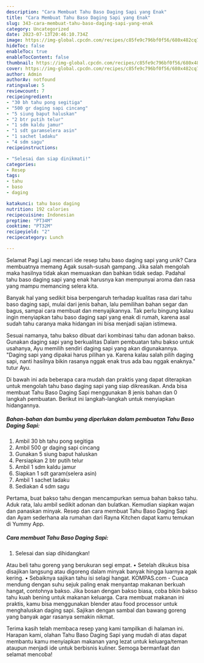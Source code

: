 ```yaml
---
description: "Cara Membuat Tahu Baso Daging Sapi yang Enak"
title: "Cara Membuat Tahu Baso Daging Sapi yang Enak"
slug: 343-cara-membuat-tahu-baso-daging-sapi-yang-enak
category: Uncategorized
date: 2023-07-13T20:46:10.734Z
image: https://img-global.cpcdn.com/recipes/c85fe9c796bf0f56/680x482cq70/tahu-baso-daging-sapi-foto-resep-utama.jpg
hideToc: false
enableToc: true
enableTocContent: false
thumbnail: https://img-global.cpcdn.com/recipes/c85fe9c796bf0f56/680x482cq70/tahu-baso-daging-sapi-foto-resep-utama.jpg
cover: https://img-global.cpcdn.com/recipes/c85fe9c796bf0f56/680x482cq70/tahu-baso-daging-sapi-foto-resep-utama.jpg
author: Admin
authorAv: notfound
ratingvalue: 5
reviewcount: 7
recipeingredient:
- "30 bh tahu pong segitiga"
- "500 gr daging sapi cincang"
- "5 siung baput haluskan"
- "2 btr putih telur"
- "1 sdm kaldu jamur"
- "1 sdt garamselera asin"
- "1 sachet ladaku"
- "4 sdm sagu"
recipeinstructions:

- "Selesai dan siap dinikmati!"
categories:
- Resep
tags:
- tahu
- baso
- daging

katakunci: tahu baso daging 
nutrition: 192 calories
recipecuisine: Indonesian
preptime: "PT34M"
cooktime: "PT32M"
recipeyield: "2"
recipecategory: Lunch

---
```



Selamat Pagi Lagi mencari ide resep tahu baso daging sapi yang unik? Cara membuatnya memang Agak susah-susah gampang. Jika salah mengolah maka hasilnya tidak akan memuaskan dan bahkan tidak sedap. Padahal tahu baso daging sapi yang enak harusnya kan mempunyai aroma dan rasa yang mampu memancing selera kita.


Banyak hal yang sedikit bisa berpengaruh terhadap kualitas rasa dari tahu baso daging sapi, mulai dari jenis bahan, lalu pemilihan bahan segar dan bagus, sampai cara membuat dan menyajikannya. Tak perlu bingung kalau ingin menyiapkan tahu baso daging sapi yang enak di rumah, karena asal sudah tahu caranya maka hidangan ini bisa menjadi sajian istimewa.

Sesuai namanya, tahu bakso dibuat dari kombinasi tahu dan adonan bakso. Gunakan daging sapi yang berkualitas Dalam pembuatan tahu bakso untuk usahanya, Ayu memilih sendiri daging sapi yang akan digunakannya. &#34;Daging sapi yang dipakai harus pilihan ya. Karena kalau salah pilih daging sapi, nanti hasilnya bikin rasanya nggak enak trus ada bau nggak enaknya.&#34; tutur Ayu.


Di bawah ini ada beberapa cara mudah dan praktis yang dapat diterapkan untuk mengolah tahu baso daging sapi yang siap dikreasikan. Anda bisa membuat Tahu Baso Daging Sapi menggunakan 8 jenis bahan dan 0 langkah pembuatan. Berikut ini langkah-langkah untuk menyiapkan hidangannya.

<!--inarticleads1-->

##### Bahan-bahan dan bumbu yang diperlukan dalam pembuatan Tahu Baso Daging Sapi:

1. Ambil 30 bh tahu pong segitiga
1. Ambil 500 gr daging sapi cincang
1. Gunakan 5 siung baput haluskan
1. Persiapkan 2 btr putih telur
1. Ambil 1 sdm kaldu jamur
1. Siapkan 1 sdt garam(selera asin)
1. Ambil 1 sachet ladaku
1. Sediakan 4 sdm sagu


Pertama, buat bakso tahu dengan mencampurkan semua bahan bakso tahu. Aduk rata, lalu ambil sedikit adonan dan bulatkan. Kemudian siapkan wajan dan panaskan minyak. Resep dan cara membuat Tahu Baso Daging Sapi dan Ayam sederhana ala rumahan dari Rayna Kitchen dapat kamu temukan di Yummy App. 

<!--inarticleads2-->

##### Cara membuat Tahu Baso Daging Sapi:


1. Selesai dan siap dihidangkan!

Atau beli tahu goreng yang berukuran segi empat. • Setelah dikukus bisa disajikan langsung atau digoreng dalam minyak banyak hingga luarnya agak kering. • Sebaiknya sajikan tahu isi selagi hangat. KOMPAS.com - Cuaca mendung dengan suhu sejuk paling enak menyantap makanan berkuah hangat, contohnya bakso. Jika bosan dengan bakso biasa, coba bikin bakso tahu kuah bening untuk makanan keluarga. Cara membuat makanan ini praktis, kamu bisa menggunakan blender atau food processor untuk menghaluskan daging sapi. Sajikan dengan sambal dan bawang goreng yang banyak agar rasanya semakin nikmat. 

Terima kasih telah membaca resep yang kami tampilkan di halaman ini. Harapan kami, olahan Tahu Baso Daging Sapi yang mudah di atas dapat membantu kamu menyiapkan makanan yang lezat untuk keluarga/teman ataupun menjadi ide untuk berbisnis kuliner. Semoga bermanfaat dan selamat mencoba!
